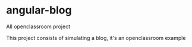 # angular-blog
All openclassroom project

This project consists of simulating a blog, it's an openclassroom example
